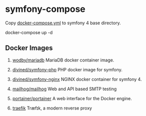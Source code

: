 # symfony-compose

Copy [docker-compose.yml](https://raw.githubusercontent.com/divined/symfony-compose/master/docker-compose.yml) to symfony 4 base directory.

docker-compose up -d

## Docker Images

1. [wodby/mariadb](https://github.com/wodby/mariadb)
MariaDB docker container image.

2. [divined/symfony-php](https://github.com/divined/symfony-php)
PHP docker image for symfony.

3. [divined/symfony-nginx](https://github.com/divined/symfony-nginx)
NGINX docker container for symfony 4.

4. [mailhog/mailhog](https://github.com/mailhog/MailHog)
Web and API based SMTP testing

5. [portainer/portainer](https://hub.docker.com/r/portainer/portainer/)
A web interface for the Docker engine.

6. [traefik](https://hub.docker.com/_/traefik/)
Træfɪk, a modern reverse proxy
